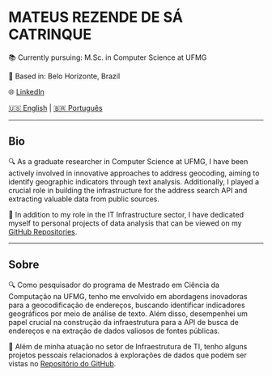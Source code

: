 # MATEUS REZENDE DE SÁ CATRINQUE

📚 Currently pursuing: M.Sc. in Computer Science at UFMG

📍 Based in: Belo Horizonte, Brazil

🌐 [LinkedIn](https://www.linkedin.com/in/mcatrinque) 

 [🇺🇸 English](#bio) | [🇧🇷 Português](#sobre)
 
---

## Bio
🔍 As a graduate researcher in Computer Science at UFMG, I have been actively involved in innovative approaches to address geocoding, aiming to identify geographic indicators through text analysis. Additionally, I played a crucial role in building the infrastructure for the address search API and extracting valuable data from public sources.

💼 In addition to my role in the IT Infrastructure sector, I have dedicated myself to personal projects of data analysis that can be viewed on my [GitHub Repositories](https://github.com/mcatrinque?tab=repositories).

---

## Sobre
🔍 Como pesquisador do programa de Mestrado em Ciência da Computação na UFMG, tenho me envolvido em abordagens inovadoras para a geocodificação de endereços, buscando identificar indicadores geográficos por meio de análise de texto. Além disso, desempenhei um papel crucial na construção da infraestrutura para a API de busca de endereços e na extração de dados valiosos de fontes públicas.

💼 Além de minha atuação no setor de Infraestrutura de TI, tenho alguns projetos pessoais relacionados à explorações de dados que podem ser vistas no [Repositório do GitHub](https://github.com/mcatrinque?tab=repositories).
